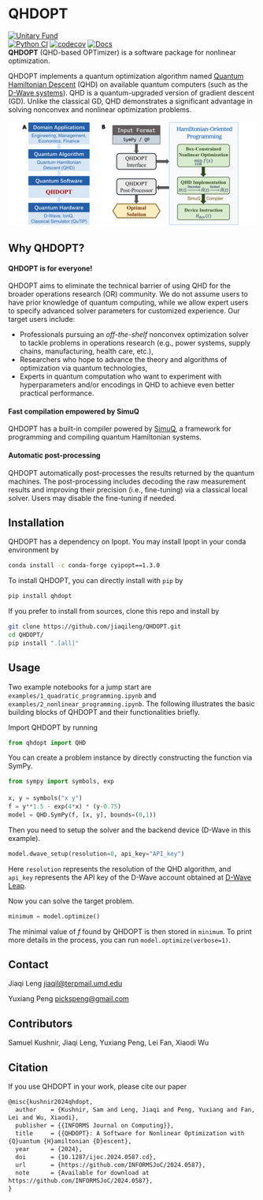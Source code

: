 # QHDOPT

[![Unitary Fund](https://img.shields.io/badge/Supported%20By-UNITARY%20FUND-brightgreen.svg?style=for-the-badge)](https://unitary.fund)<br>
[![Python CI](https://github.com/jiaqileng/QHDOPT/actions/workflows/python-ci.yml/badge.svg)](https://github.com/jiaqileng/QHDOPT/actions/workflows/python-ci.yml)
[![codecov](https://codecov.io/gh/jiaqileng/QHDOPT/graph/badge.svg?token=Z1GMD2AD8R)](https://codecov.io/gh/jiaqileng/QHDOPT)
[![Docs](https://img.shields.io/badge/docs-website-blue.svg)](https://jiaqileng.github.io/QHDOPT/)
<br>
**QHDOPT** (QHD-based OPTimizer) is a software package for nonlinear optimization.

QHDOPT implements a quantum optimization algorithm named [Quantum Hamiltonian Descent](https://jiaqileng.github.io/quantum-hamiltonian-descent/) (QHD) on available quantum computers (such as the [D-Wave systems](https://www.dwavesys.com/)). QHD is a quantum-upgraded version of gradient descent (GD). Unlike the classical GD, QHD demonstrates a significant advantage in solving nonconvex and nonlinear optimization problems.

<p align="center">
<img src="img/workflow.png" alt="QHDOPT Workflow" width="600">
</p>

## Why QHDOPT?

#### QHDOPT is for everyone!
QHDOPT aims to eliminate the technical barrier of using QHD for the broader operations research (OR) community. We do not assume users to have prior knowledge of quantum computing, while we allow expert users to specify advanced solver parameters for customized experience. Our target users include:

- Professionals pursuing an *off-the-shelf* nonconvex optimization solver to tackle problems in operations research (e.g., power systems, supply chains, manufacturing, health care, etc.),
- Researchers who hope to advance the theory and algorithms of optimization via quantum technologies,
- Experts in quantum computation who want to experiment with hyperparameters and/or encodings in QHD to achieve even better practical performance.

#### Fast compilation empowered by SimuQ
QHDOPT has a built-in compiler powered by [SimuQ](https://github.com/PicksPeng/SimuQ), a framework for programming and compiling quantum Hamiltonian systems.

#### Automatic post-processing
QHDOPT automatically post-processes the results returned by the quantum machines. The post-processing includes decoding the raw measurement results and improving their precision (i.e., fine-tuning) via a classical local solver. Users may disable the fine-tuning if needed.

## Installation

QHDOPT has a dependency on Ipopt. You may install Ipopt in your conda environment by

```bash
conda install -c conda-forge cyipopt==1.3.0
```

To install QHDOPT, you can directly install with `pip` by

```bash
pip install qhdopt
```

If you prefer to install from sources, clone this repo and install by

```bash
git clone https://github.com/jiaqileng/QHDOPT.git
cd QHDOPT/
pip install ".[all]"
```

## Usage

Two example notebooks for a jump start are `examples/1_quadratic_programming.ipynb` and `examples/2_nonlinear_programming.ipynb`. The following illustrates the basic building blocks of QHDOPT and their functionalities briefly.

Import QHDOPT by running

```python
from qhdopt import QHD
```

You can create a problem instance by directly constructing the function via SymPy.

```python
from sympy import symbols, exp

x, y = symbols("x y")
f = y**1.5 - exp(4*x) * (y-0.75)
model = QHD.SymPy(f, [x, y], bounds=(0,1))
```

Then you need to setup the solver and the backend device (D-Wave in this example).

```python
model.dwave_setup(resolution=8, api_key="API_key")
```

Here `resolution` represents the resolution of the QHD algorithm, and `api_key` represents the API key of the D-Wave account obtained at [D-Wave Leap](https://cloud.dwavesys.com/leap/).

Now you can solve the target problem.

```python
minimum = model.optimize()
```

The minimal value of $f$ found by QHDOPT is then stored in `minimum`. To print more details in the process, you can run `model.optimize(verbose=1)`.

## Contact
Jiaqi Leng [jiaqil@terpmail.umd.edu](mailto:jiaqil@terpmail.umd.edu)

Yuxiang Peng [pickspeng@gmail.com](mailto:pickspeng@gmail.com)

## Contributors
Samuel Kushnir, Jiaqi Leng, Yuxiang Peng, Lei Fan, Xiaodi Wu

## Citation

If you use QHDOPT in your work, please cite our paper

```
@misc{kushnir2024qhdopt,
  author    = {Kushnir, Sam and Leng, Jiaqi and Peng, Yuxiang and Fan, Lei and Wu, Xiaodi},
  publisher = {{INFORMS Journal on Computing}},
  title     = {{QHDOPT}: A Software for Nonlinear Optimization with {Q}uantum {H}amiltonian {D}escent},
  year      = {2024},
  doi       = {10.1287/ijoc.2024.0587.cd},
  url       = {https://github.com/INFORMSJoC/2024.0587},
  note      = {Available for download at https://github.com/INFORMSJoC/2024.0587},
}

